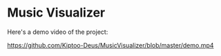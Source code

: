 # Music Visualizer

Here's a demo video of the project:

https://github.com/Kiptoo-Deus/MusicVisualizer/blob/master/demo.mp4
